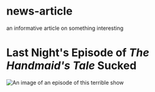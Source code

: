 # news-article
an informative article on something interesting

# Last Night's Episode of _The Handmaid's Tale_ Sucked

![An image of an episode of this terrible show](timewaste.jpg)

